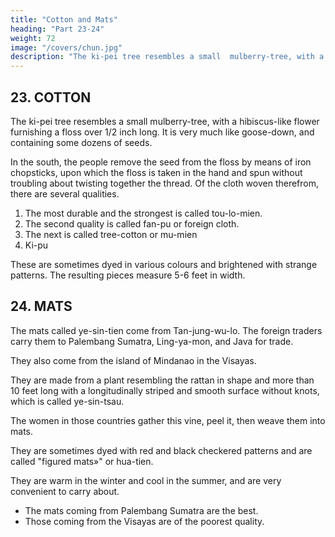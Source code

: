 ```yaml
---
title: "Cotton and Mats"
heading: "Part 23-24"
weight: 72
image: "/covers/chun.jpg"
description: "The ki-pei tree resembles a small  mulberry-tree, with a hibiscus-like  furnishing a floss half an inch and more in length, very much like goose-down, and containing some dozens of seeds"
---
```




## 23. COTTON

The ki-pei tree resembles a small mulberry-tree, with a hibiscus-like flower furnishing a floss over 1/2 inch long. It is very much like goose-down, and containing some dozens of seeds. 

In the south, the people remove the seed from the floss by means of iron chopsticks, upon which the floss is taken in the hand and spun without troubling about twisting together the thread. Of the cloth woven therefrom, there are several qualities. 

1. The most durable and the strongest is called tou-lo-mien.
2. The second quality is called fan-pu or foreign cloth.
3. The next is called tree-cotton or mu-mien
4. Ki-pu

These are sometimes dyed in various colours and brightened with strange patterns. The resulting pieces measure 5-6 feet in width.

<!-- All the
part of this article
first
substantially a quotation from Ling-wai-tai-ta, 6,12-is,
is
made by our author being
the only change
that
Chou
K'fl-fei
compares cotton
willow-down
to
de Candolle,
Oriental or herbaceous cotton (Gossypium herbaceum, Linn.), which
op.
cit.,
323, thinks is indigenous to Sindh, and which was called IcarpSsa in Sanskrit, was in general use 10
throughout India in the Vedic times. The Greeks first learnt of it by the expedition of Alexander;
they retained
Indian name, calling
its
it
xapTrauo?.
By
the end of the
first
century of our era
raw and manufactured, formed one of the staples of trade between the ports on the
western coast of India, Egypt, and the Greek world. See M" Or indie, 52, 64, 108, 113, and Strabo,
XV, I, 20, 21. Cotton was introduced into Nineveh about 700 B. C; it was called «wool-tree». 15
cotton, both
Proc. Soc. Bibl. Archeol., Dec. 1909, 339.
would seem that cotton and cotton fabrics
It
the earliest
name
given them in Chinese, po-{oT pai-)tie,
languages. The two characters composing the
and
in Chinese,
foi'eign
the use of different but
first
is
reached China from Central Asia, for
certainly borrowed from one of the Tnrki
name yo-t4e(s
^3
homophonous characters
pi SS^)
or
to write
it,
furnish no sense
point to
See Radloff, Worterbuch
d. Tiirk-Dialecte,
IV, 1138. Conf. Gerini, Eesearches, 243, u. 2.
Strangely enough the earliest recorded use of the word po-tie which has come
relates to a country lying to the south-west of China,
Han-shu,
116,18''
and
applied to a
it is
hempen
says that the Ai-lau aborigines (then in Yiin-nan) manufactured
later history (V\rel-shu,
101,28'')
tells
their language lan-Jcan. V^e have to
to
us was a textile fabric of hemp, which
come down
to the sixth
down to us
fabric. H6u-
^o-iSie,
hemp (^OT ^jm) which
it
into
Its
a cloth which
use was not so
called po-tie-tzi
(^
HS
-?*).
grew
is
The
in
a silky
natives 30
and white, and which they send to the markets (of China).»
general in Turkestan in the sixth century but that we find in Yen-ki in
is soft
Eastern Turkestan the people using
The
is
in
century of our era to find a reference
cotton in Turkestan. Liang-shu, 54,si*, says that «in K'au-chang (Turfan) there
substance like fine
which a 25
was called
great abundance a plant the fruit of which resembled a silk cocoon. In the cocoon
weave
being a 20
its
word. The nearest equivalent seems to be the Jagatai Turki word for cotton paJckta (A.Xsb).
pilgrim Fa-hi6n,
who
silk
cocoons as wadding for clothes. Wei-shu, 102,7*-
travelled in India in the beginning of the fifth century, calls
the cotton fabrics of the country po-tie in the only passage of his Fo-kuo-ki in which he refers to 35
them (26,27 of Legge's edit., 79 of his translation). Conf also, China Keview, XIX, 192.
A

century later occurs the
first
use of
anew term
for cotton, Tcu-pei ("db
^)
or
Tei-pei
Malay word Jcapas (the Sanskrit karpasa), still in use throughout the Indian
Archipelago, from Macassar to Sumatra, to designate Gossypium herbaceum. This reference occurs
in Liang-shu, 5l,i5% where it is said of the people of P'o-li
north coast of Sumatra 40
5^|J
or Southern Malay Peninsula?)= «the people of this country wear M-pet as a breech-clout (ijlPj)
),
which
is
the
(^
or to make sarongs
from this
(^
^)-'' ^^ ^^^ ^^^^^ 7^^^ of the p'u-twng period (A. D. 523) a mission
country to the court of the Liang brought, among other presents, some lci-p€i, and
probably introduced the use of the term; as to the material
apparently, that
The
it
was the same
great traveller
itself,
the Chinese did not perceive,
as po-tie. Conf. Nan-shi, 78,2*.
Huan-tsang
45
in the early part of the seventh century, describing the
dress of the people of India, says they wore clothing of Uau-shi-ye ('I'^
also chinesefies into ch'au-hia
(^
^
literally
^
5pK)
— which
he
ablush of the Courts), both terms transcribing
Sanskrit Jcausheya «silken stuff»— and also clothing of tie-pu
(@S^
^
«cloth of (po-)tie»).
He
makes nowhere mention of the term karpasa, nor does he use the Chinese ku-pei or M-pei. See 5011,23
219
COTTON.
Watters, On Yuan-chwang's travels, I, 147, 287. The original meaning of the word ^o-«ie, it
would seem from Hiian-tsang's use of a mutilated form of it, had already been lost in his time.
It would appear that the identity of po-tie and M-pet was not realized till some time later;
it
was, at
gathered and cloth
(^Si|)».
(po-) tie
when the T'ang-shu was written, for it says (222C,2*), in referring to this
Siam or Sumatra)= «The ku-pei plant is found in P'o-li. The flowers are
(^) made from them; the coarse kinds (we) call (fa)-2)e* (_^), the fine ones
all events,
5 same P'o-li country
It
(in
seems probable fh&t po-tie was given as a name
to the lighter
Sumatran cotton
fabrics because they resembled in texture those from India and Persia, to which the
name had
long been exclusively applied.The Pon-ta'au, 36,69'',says Jci-pei was also called hu-chung (-jfe
10 pronounced Tiu-tiXng in the Foochow dialect, probably from Arabic Tcutun. Mayers, Notes and
^),
Queries,
95.
II,
With the simultaneous use
terial, it
becomes very
of two distinct terms, ^JO-iie and
difficult to distinguish
Tei-pei,
to designate the
same ma-
the various cotton fabrics mentioned in Chinese works.
'
Thus T'ang-shu, 22ic,i°' says that the king of Huan-wang(Annam) wore clothes of po-fe'-ftM-^ei,and
15 his consort's were otch'au-hia-Jcu-pei, ch'au-hia the Indian word Tiausheya «silken stu£f», being here
transferred to a cotton fabric. The confusion still existed in the twelfth century, for Ling-wai-tai-ta,
«the people of the Laos country
6,ia, says:
(^g
^
)
wore an extraordinarily
and beautifully
fine
white (cotton fabric) called ch'au-hia». Another instance of the confusion in the Chinese cotton ter-
minology
20 cotton
furnished by T'ang-shu (222C,4^) in
is
is fcapas; it
says:
«theymake^o-<ie-^ and
its
notice of Java (Ho-ling),
where the word for
same work
c7i'aM-Am-j9M.» In another passage of the
(222C,6*) it speaks of c^'aw-Tiia-iie; and,in reference to the cotton of K'au-chang(Turfan),it reproduces
(221A,6*) substantially the earlier statement of Liang-shu given previously, without
any suspicion,
apparently, that the po-tie of that country was the same as the M-pei of the South. «There
Kau-ch'ang,
it
says,
25 woven into cloth
a plant called po-tie
(
is
in
t^ SS), the flowers of which are gathered and can be
(m)""
In the Sung period the use of the word M-pei was at last extended to Indian cotton fabrics,
and a new term introduced (not occurring, however, in Ling-wai-tai-ta or any other work earlier
^
than our author's), tou-lo-mien
^^), composed of the Sanskrit word iwZa «cotton»,
to have been applied to certain cotton stuffs of
which
appears
a
word
«soft,
downy»,
mien
and of
(^
30 Western Asiatic manufacture as
or kin-tie
(^^ @S)
far
back as the Wei period, when we
used to designate brocaded cotton
stuffs.
find
Wei-shu,
Mn-mien
(^^
^^
102,3,10,12.
At the time at which our author wrote there were, therefore, four foreign terms in use in
China for cotton fabrics, po-tie, ch'au-hia, ki-pei and tdu-lo, and two purely Chinese terms, pu
which in the earliest Chinese works designated hempen cloth, and mien (^j|) or
85 mim-puH^ ^). It appears likely that the word mien was more particularly applied to
certain fabrics made from the «tree-cotton» (Gossypium arboreum, Linn.), which oar author states
(^\
in the first part of his
is still
work was
cultivated in Tongking, Hai-nan and probably Siam, and which
cultivated in the Indian Archipelago and in India.
The word mien (J>S), now in general use in China to designate the cotton shrub, and
«cotton» were unknown to the Chinese of the Sung dynasty. They would
spinning into China
hare been coined after the introduction of cotton cultivation and
of Hai-nan was
the
cotton
century
twelfth
in
the
Already
(Kiang-su) in the fourteenth century.
island. Ling-wai-tai-ta, 6,13,
that
to
adjacent
Kuang-tung
of
localities
various
woven into cloth in
as mMufaeturing cotton cloth
j|>|>))
mentions Lei-chou, Hua-ch6uand Lien-chou (ig 'ft
(i|^
oi «%ohU-pei,>^
man-ki-pei
called
45 both beautifully fine and white, which was
40 mien-hua
appear
(^^
^)
to
^
^ ^)
ts'u-M-pei
a coarser and yellowish coloured kind called
and
used in Kuang-tung and
ki-fei.» As an article of clothing it was only
also
{^
"^
M)
°^ '"^^^^^^
Ha^an^ ^\''°"^° P^°P^®
^ ^),
a native of
Huang Tau-p'o
it to silk and linen. It was a woman,
Chin, reader's Man., 71.
Mayers,
Kiang-nan.
into
spinning
cotton
introduced
Hai-nan, who
have seen in the first part of this work,
In the latter part of the twelfth century, as we
50
from Hai-nan and Indo-China, but
manufactured,
China got most of her cotton, both raw and
Minor, supplied her with certain
Asia
even
and
Philippines,
the
Java, Borneo, India, Persia,
who
preferred
(^220
11,23-24
MATS.
cotton fabrics. These stuffs were either white or dyed various colours, also dotted, striped, mixed
silk and cotton stuffs, brocaded, or gold-spangled. Chintzes came to China from Annam, India
and Persia, and damasks from Java.
which our author, as well as Ch 6 u K'ii-f e speaks, cannot as yet be identified.
^), a manufacture of the Coromandel coast, of Baghdad, of Asia
{j^
Minor, and of Ghazni (Ki-tz'i-ni). It would seem to have been a light cotton gauze, or muslin,
One
fabric of
i",
^
yue-no-pu
It is
5
and was of two kinds, pure white, and spangled with gold. The word yvA-'no is not otherwise
in Chinese literature, except possibly as the name of a country— Bukhara, or neighbour-
known
— from which, on one occasion
hood
shu, 221B,ii>.
Edrisi
(I,
were brought to the court of China. T'ang-
made in Cabul and which were exported 10
at least, dwarfs
185) speaks of the cotton stuffs
Khorasan and Sindh.
Onthesubjectof cotton in the Middle Ages, see Heyd, Histoire du Commerce,
693—710, and Hirth, J. C. B. K. A. S., XXI, 230 et seqq.
to China,
II,
611— 614, -->


## 24. MATS

The mats called ye-sin-tien come from Tan-jung-wu-lo. The foreign traders carry them to Palembang Sumatra, Ling-ya-mon, and Java for trade.

They also come from the island of <!-- P'u-li-lu in the San-su --> Mindanao in the Visayas.

They are made from a plant resembling the rattan in shape and more than 10 feet long with a longitudinally striped and smooth surface without knots, which is called ye-sin-tsau.

The women in those countries gather this vine, peel it, then weave them into mats.

They are sometimes dyed with red and black checkered patterns and are called "figured mats»" or hua-tien. 

They are warm in the winter and cool in the summer, and are very convenient to carry about.

- The mats coming from Palembang Sumatra are the best. 
- Those coming from the Visayas are of the poorest quality.

<!-- Note.
Tan-jung-wu-lo
Java. Ling-ya-mOn
is
is
mentioned by our author (supra,
the island of Lingga (see supra,
p. 84) as
a dependency of Sukitan or
p. 60). P'u-li-lu is
the island of Polillo off
The mats made in the Philippines are still famous, though perhaps not 30
Formosan manufacture, which are locally called i-nan-ts au ("h*
^T ).
the east coast of Luzon.
so fine as those of
The Pei-won-yun-fu,
58,52,
mentions liu-sin-tien (:^jj
the Tung-si-yang-k'au 4,3" refers to tsiau-sin-tien
a product of Ma-liu (Malacca), and
ttin
(JJ^
:^
^
lit.,
(3,4^),
(^
^
^
lit.,
S
awillow-heart matsa), and
lit., «banana-heart matsa) as
f(^
among the products of Hia-kiang in Java, to t'ong-hiux-
(crattan figured matsa).
our author are not mentioned elsewhere.
j^
The
ye-sin-tien,
lit.,
«cocoanut-heart matsa of 3511,25-26
PUTCHDCK.
— CAKDAMOMS. -->
